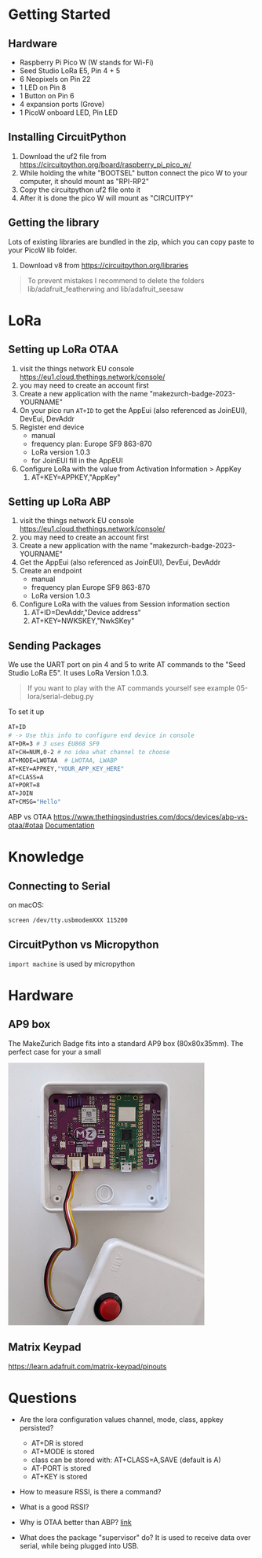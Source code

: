 # Getting Started

## Hardware
* Raspberry Pi Pico W (W stands for Wi-Fi)
* Seed Studio LoRa E5, Pin 4 + 5
* 6 Neopixels on Pin 22
* 1 LED on Pin 8
* 1 Button on Pin 6
* 4 expansion ports (Grove)
* 1 PicoW onboard LED, Pin LED

## Installing CircuitPython
1. Download the uf2 file from https://circuitpython.org/board/raspberry_pi_pico_w/
1. While holding the white "BOOTSEL" button connect the pico W to your computer, it should mount as "RPI-RP2"
2. Copy the circuitpython uf2 file onto it
3. After it is done the pico W will mount as "CIRCUITPY"

## Getting the library
Lots of existing libraries are bundled in the zip, which you can copy paste to your PicoW lib folder.

1. Download v8 from https://circuitpython.org/libraries

> To prevent mistakes I recommend to delete the folders lib/adafruit_featherwing and lib/adafruit_seesaw

# LoRa

## Setting up LoRa OTAA
1. visit the things network EU console https://eu1.cloud.thethings.network/console/
2. you may need to create an account first
3. Create a new application with the name "makezurch-badge-2023-YOURNAME"
4. On your pico run `AT+ID` to get the AppEui (also referenced as JoinEUI), DevEui, DevAddr
4. Register end device
    * manual
    * frequency plan: Europe SF9 863-870
    * LoRa version 1.0.3
    * for JoinEUI fill in the AppEUI
5. Configure LoRa with the value from Activation Information > AppKey
   1. AT+KEY=APPKEY,"AppKey"


## Setting up LoRa ABP
1. visit the things network EU console https://eu1.cloud.thethings.network/console/
2. you may need to create an account first
3. Create a new application with the name "makezurch-badge-2023-YOURNAME"
4. Get the AppEui (also referenced as JoinEUI), DevEui, DevAddr
5. Create an endpoint
    * manual
    * frequency plan Europe SF9 863-870
    * LoRa version 1.0.3
6. Configure LoRa with the values from Session information section
   1. AT+ID=DevAddr,"Device address"
   2. AT+KEY=NWKSKEY,"NwkSKey"


## Sending Packages
We use the UART port on pin 4 and 5 to write AT commands to the "Seed Studio LoRa E5".
It uses LoRa Version 1.0.3.

> If you want to play with the AT commands yourself see example 05-lora/serial-debug.py

To set it up

```bash
AT+ID
# -> Use this info to configure end device in console
AT+DR=3 # 3 uses EU868 SF9
AT+CH=NUM,0-2 # no idea what channel to choose
AT+MODE=LWOTAA  # LWOTAA, LWABP
AT+KEY=APPKEY,"YOUR_APP_KEY_HERE"
AT+CLASS=A
AT+PORT=8
AT+JOIN
AT+CMSG="Hello"

```
ABP vs OTAA https://www.thethingsindustries.com/docs/devices/abp-vs-otaa/#otaa
[Documentation](https://files.seeedstudio.com/products/317990687/res/LoRa-E5%20AT%20Command%20Specification_V1.0%20.pdf)

# Knowledge

## Connecting to Serial
on macOS:
```bash
screen /dev/tty.usbmodemXXX 115200
```

## CircuitPython vs Micropython
`import machine` is used by micropython

# Hardware

## AP9 box
The MakeZurich Badge fits into a standard AP9 box (80x80x35mm).
The perfect case for your a small

![AP9.png](pictures/AP9.png)

## Matrix Keypad
https://learn.adafruit.com/matrix-keypad/pinouts

# Questions
* Are the lora configuration values channel, mode, class, appkey persisted?
  * AT+DR is stored
  * AT+MODE is stored
  * class can be stored with: AT+CLASS=A,SAVE (default is A)
  * AT-PORT is stored
  * AT+KEY is stored

* How to measure RSSI, is there a command?
* What is a good RSSI?
* Why is OTAA better than ABP? [link](https://www.thethingsindustries.com/docs/devices/abp-vs-otaa/#otaa)
* What does the package "supervisor" do? It is used to receive data over serial, while being plugged into USB.
